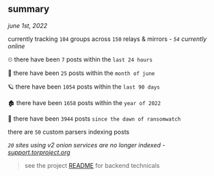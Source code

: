 
## summary
_june 1st, 2022_

currently tracking `104` groups across `150` relays & mirrors - _`54` currently online_

⏲ there have been `7` posts within the `last 24 hours`

🦈 there have been `25` posts within the `month of june`

🪐 there have been `1054` posts within the `last 90 days`

🏚 there have been `1658` posts within the `year of 2022`

🦕 there have been `3944` posts `since the dawn of ransomwatch`

there are `50` custom parsers indexing posts

_`20` sites using v2 onion services are no longer indexed - [support.torproject.org](https://support.torproject.org/onionservices/v2-deprecation/)_

> see the project [README](https://github.com/joshhighet/ransomwatch#ransomwatch--) for backend technicals
